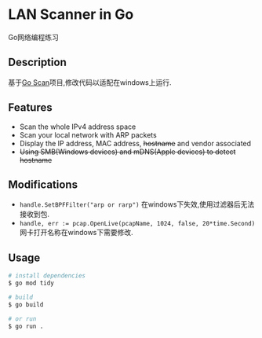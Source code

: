 # LAN Scanner in Go
Go网络编程练习

## Description
基于[Go Scan](https://github.com/timest/goscan)项目,修改代码以适配在windows上运行.

## Features
 * Scan the whole IPv4 address space
 * Scan your local network with ARP packets
 * Display the IP address, MAC address, ~~hostname~~ and vendor associated
 * ~~Using SMB(Windows devices) and mDNS(Apple devices) to detect hostname~~

## Modifications
 * ```handle.SetBPFFilter("arp or rarp")``` 在windows下失效,使用过滤器后无法接收到包.
 * `handle, err := pcap.OpenLive(pcapName, 1024, false, 20*time.Second)` 网卡打开名称在windows下需要修改.

## Usage
```sh
# install dependencies
$ go mod tidy

# build
$ go build

# or run
$ go run .
```
